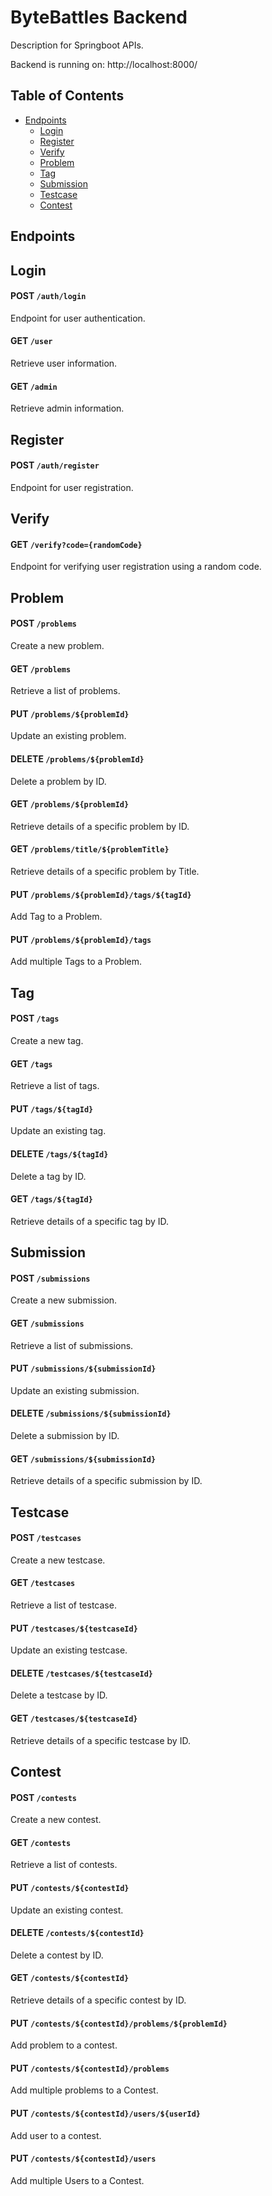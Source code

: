 # ByteBattles Backend

Description for Springboot APIs.

Backend is running on: http://localhost:8000/

## Table of Contents

- [Endpoints](#endpoints)
  - [Login](#login)
  - [Register](#register)
  - [Verify](#verify)
  - [Problem](#problem)
  - [Tag](#tag)
  - [Submission](#submission)
  - [Testcase](#testcase)
  - [Contest](#contest)

## Endpoints

## Login

#### POST ```/auth/login```

Endpoint for user authentication.

#### GET ```/user```

Retrieve user information.

#### GET ```/admin```

Retrieve admin information.

## Register

#### POST ```/auth/register```

Endpoint for user registration.

## Verify

#### GET ```/verify?code={randomCode}```

Endpoint for verifying user registration using a random code.

## Problem

#### POST ```/problems```

Create a new problem.

#### GET ```/problems```

Retrieve a list of problems.

#### PUT ```/problems/${problemId}```

Update an existing problem.

#### DELETE ```/problems/${problemId}```

Delete a problem by ID.

#### GET ```/problems/${problemId}```

Retrieve details of a specific problem by ID.

#### GET ```/problems/title/${problemTitle}```

Retrieve details of a specific problem by Title.

#### PUT ```/problems/${problemId}/tags/${tagId}```
Add Tag to a Problem.

#### PUT ```/problems/${problemId}/tags```
Add multiple Tags to a Problem.

## Tag

#### POST ```/tags```

Create a new tag.

#### GET ```/tags```

Retrieve a list of tags.

#### PUT ```/tags/${tagId}```

Update an existing tag.

#### DELETE ```/tags/${tagId}```

Delete a tag by ID.

#### GET ```/tags/${tagId}```

Retrieve details of a specific tag by ID.

## Submission

#### POST ```/submissions```

Create a new submission.

#### GET ```/submissions```

Retrieve a list of submissions.

#### PUT ```/submissions/${submissionId}```

Update an existing submission.

#### DELETE ```/submissions/${submissionId}```

Delete a submission by ID.

#### GET ```/submissions/${submissionId}```

Retrieve details of a specific submission by ID.


## Testcase

#### POST ```/testcases```

Create a new testcase.

#### GET ```/testcases```

Retrieve a list of testcase.

#### PUT ```/testcases/${testcaseId}```

Update an existing testcase.

#### DELETE ```/testcases/${testcaseId}```

Delete a testcase by ID.

#### GET ```/testcases/${testcaseId}```

Retrieve details of a specific testcase by ID.


## Contest

#### POST ```/contests```

Create a new contest.

#### GET ```/contests```

Retrieve a list of contests.

#### PUT ```/contests/${contestId}```

Update an existing contest.

#### DELETE ```/contests/${contestId}```

Delete a contest by ID.

#### GET ```/contests/${contestId}```

Retrieve details of a specific contest by ID.

#### PUT ```/contests/${contestId}/problems/${problemId}```
Add problem to a contest.

#### PUT ```/contests/${contestId}/problems```
Add multiple problems to a Contest.

#### PUT ```/contests/${contestId}/users/${userId}```
Add user to a contest.

#### PUT ```/contests/${contestId}/users```
Add multiple Users to a Contest.
